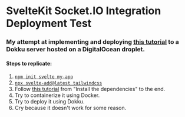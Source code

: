 # SvelteKit Socket<span>.<span/>IO Integration Deployment Test
### My attempt at implementing and deploying [this tutorial](https://linu.us/live-chat-with-sveltekit-and-socketio) to a Dokku server hosted on a DigitalOcean droplet.

#### Steps to replicate:

1. [`npm init svelte my-app`](https://kit.svelte.dev/docs/introduction#getting-started)
2. [`npx svelte-add@latest tailwindcss`](https://github.com/svelte-add/tailwindcss)
3. Follow [this tutorial](https://linu.us/live-chat-with-sveltekit-and-socketio#heading-install-the-dependencies) from "Install the dependencies" to the end.
4. Try to containerize it using Docker.
5. Try to deploy it using Dokku.
6. Cry because it doesn't work for some reason.
